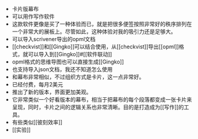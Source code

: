 - 卡片版幕布
- 可以用作写作软件
- 这款软件更像是买了一种体验而已，就是把很多便签按照非常好的秩序排列在一个非常大的展板上。尽管如此，这种体验对我的吸引力还是足够大。
- 可以导入scrivener导出的opml文档
- [[checkvist]]和[[Gingko]]可以结合使用，从[[checkvist]]导出[[opml]]格式，就可以导入到[[Gingko]]#[[软件联动]]
- opml格式的思维导图也可以直接生成[[Gingko]]
- 也支持导入json文档，我还不知道怎么使用
- 和幕布非常相似，不过组织方式是卡片，这一点非常好。
- 已经付费，每月2美元
- 推出了新的版本，界面更加美观。
- 它非常类似一个好看版本的幕布，相当于把幕布的每个段落都变成一张卡片来呈现，同时，卡片之间的逻辑关系也非常清晰。目的是打造成为[[写作]]的工具。
- 有些类似[[彼刻效率]]
- [[实验]]
